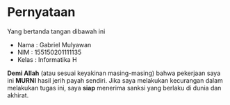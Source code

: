 # Pernyataan

Yang bertanda tangan dibawah ini

* Nama : Gabriel Mulyawan	
* NIM : 155150201111135	
* Kelas : Informatika H

**Demi Allah** (atau sesuai keyakinan masing-masing) bahwa pekerjaan saya ini **MURNI** hasil jerih payah sendiri. Jika saya melakukan kecurangan dalam melakukan tugas ini, saya **siap** menerima sanksi yang berlaku di dunia dan akhirat.
